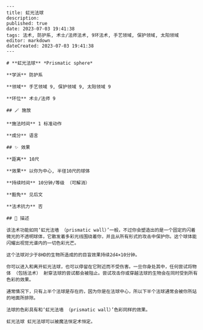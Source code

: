 
    ---
    title: 虹光法球
    description: 
    published: true
    date: 2023-07-03 19:41:38
    tags: 法术, 防护系, 术士/法师法术, 9环法术, 手艺领域, 保护领域, 太阳领域
    editor: markdown
    dateCreated: 2023-07-03 19:41:38
    ---

    # **虹光法球** *Prismatic sphere*

    **学派** 防护系 

    **领域** 手艺领域 9, 保护领域 9, 太阳领域 9

    **环位** 术士/法师 9

    ## 🪄 施放

    **施法时间** 1 标准动作

    **成分** 语言

    ## ✨ 效果  

    **距离** 10尺 

    **效果** 以你为中心, 半径10尺的球体 

    **持续时间** 10分钟/等级 （可解消） 

    **豁免** 见后文

    **法术抗力** 否

    ## 📖 描述

    该法术功能如同‘虹光法墙 （prismatic wall）’一般，不过你会塑造出的是一个固定的闪着微光的不透明球体，它散发着多彩光线围绕着你，并且从所有形式的攻击中保护你。这个球体能闪耀出视觉光谱内的一切色彩光芒。

    这个法球对少于8HD的生物所造成的的目盲效果持续2d4×10分钟。

    你可以进入和离开虹光法球，也可以停留在它附近而不受伤害。一旦你身处其中，任何尝试将物体 （包括法术） 射穿法球的尝试都会被阻止。尝试攻击你或穿越法球的生物会在同时受到所有色彩的效果。

    通常情况下，只有上半个法球是存在的，因为你是在法球中心，所以下半个法球通常会被你所站的地面所排除。

    法球的色彩具有和‘虹光法墙 （prismatic wall）’色彩同样的效果。

    虹光法球 虹光法球可以被魔法恒定术恒定。
    